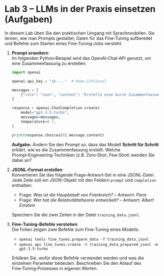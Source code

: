 # Lab 3 – LLMs in der Praxis einsetzen (Aufgaben)

In diesem Lab üben Sie den praktischen Umgang mit Sprachmodellen. Sie
lernen, wie man Prompts gestaltet, Daten für das Fine‑Tuning
aufbereitet und Befehle zum Starten eines Fine‑Tuning‑Jobs versteht.

1. **Prompt erweitern**\
   Im folgenden Python‑Beispiel wird das OpenAI‑Chat‑API genutzt, um eine
   Zusammenfassung zu erstellen:

   ```python
   import openai

   openai.api_key = "sk-..."  # Demo-Schlüssel

   messages = [
       {"role": "user", "content": "Erstelle eine kurze Zusammenfassung eines Blogartikels über Tests in Rust."}
   ]

   response = openai.ChatCompletion.create(
       model="gpt-3.5-turbo",
       messages=messages,
       temperature=0.7,
   )

   print(response.choices[0].message.content)
   ```

   **Aufgabe:** Ändern Sie den Prompt so, dass das Modell **Schritt für Schritt**
   erklärt, wie es die Zusammenfassung erstellt. Welche
   Prompt‑Engineering‑Techniken (z.B. Zero‑Shot, Few‑Shot) wenden Sie dabei an?

2. **JSONL‑Format erstellen**\
   Konvertieren Sie das folgende Frage‑Antwort‑Set in eine
   JSONL‑Datei. Jede Zeile soll ein JSON-Objekt mit den Feldern
   `prompt` und `completion` enthalten:

   * Frage: *Was ist die Hauptstadt von Frankreich?* – Antwort: *Paris*
   * Frage: *Wer hat die Relativitätstheorie entwickelt?* – Antwort: *Albert Einstein*

   Speichern Sie die zwei Zeilen in der Datei `training_data.jsonl`.

3. **Fine‑Tuning‑Befehle verstehen**\
   Die Folien zeigen zwei Befehle zum Fine‑Tuning eines Modells:

   * `openai tools fine_tunes.prepare_data -f training_data.jsonl`
   * `openai api fine_tunes.create -t training_data_prepared.jsonl -m gpt-3.5-turbo`

   Erklären Sie, wofür diese Befehle verwendet werden und was die
   einzelnen Parameter bedeuten. Beschreiben Sie den Ablauf des
   Fine‑Tuning‑Prozesses in eigenen Worten.
